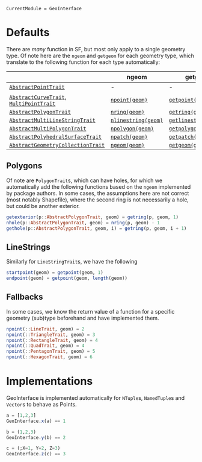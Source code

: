```@meta
CurrentModule = GeoInterface
```

# Defaults
There are *many* function in SF, but most only apply to a single geometry type.
Of note here are the `ngeom` and `getgeom` for each geometry type, which translate to the following function for each type automatically:

|                            | ngeom       | getgeom       |
|----------------------------|-------------|---------------|
| [`AbstractPointTrait`](@ref)              | -           | -             |
| [`AbstractCurveTrait`](@ref), [`MultiPointTrait`](@ref)  | [`npoint(geom)`](@ref)      | [`getpoint(geom)`](@ref)      |
| [`AbstractPolygonTrait`](@ref)            | [`nring(geom)`](@ref)       | [`getring(geom)`](@ref)       |
| [`AbstractMultiLineStringTrait`](@ref)    | [`nlinestring(geom)`](@ref) | [`getlinestring(geom)`](@ref) |
| [`AbstractMultiPolygonTrait`](@ref)       | [`npolygon(geom)`](@ref)    | [`getpolygon(geom)`](@ref)    |
| [`AbstractPolyhedralSurfaceTrait`](@ref)  | [`npatch(geom)`](@ref)      | [`getpatch(geom)`](@ref)      |
| [`AbstractGeometryCollectionTrait`](@ref) | [`ngeom(geom)`](@ref)       | [`getgeom(geom)`](@ref)       |

## Polygons
Of note are `PolygonTrait`s, which can have holes, for which we automatically add the following
functions based on the `ngeom` implemented by package authors. In some cases, the assumptions here
are not correct (most notably Shapefile), where the second ring is not necessarily a hole, but could
be another exterior.

```julia
getexterior(p::AbstractPolygonTrait, geom) = getring(p, geom, 1)
nhole(p::AbstractPolygonTrait, geom) = nring(p, geom) - 1
gethole(p::AbstractPolygonTrait, geom, i) = getring(p, geom, i + 1)
```
## LineStrings
Similarly for `LineStringTrait`s, we have the following
```julia
startpoint(geom) = getpoint(geom, 1)
endpoint(geom) = getpoint(geom, length(geom))
```

## Fallbacks
In some cases, we know the return value of a function for a specific geometry (sub)type beforehand and have implemented them.

```julia
npoint(::LineTrait, geom) = 2
npoint(::TriangleTrait, geom) = 3
npoint(::RectangleTrait, geom) = 4
npoint(::QuadTrait, geom) = 4
npoint(::PentagonTrait, geom) = 5
npoint(::HexagonTrait, geom) = 6
```

# Implementations
GeoInterface is implemented automatically for `NTuple`s, `NamedTuple`s and `Vector`s to behave as Points.

```julia
a = [1,2,3]
GeoInterface.x(a) == 1

b = (1,2,3)
GeoInterface.y(b) == 2

c = (;X=1, Y=2, Z=3)
GeoInterface.z(c) == 3
```
